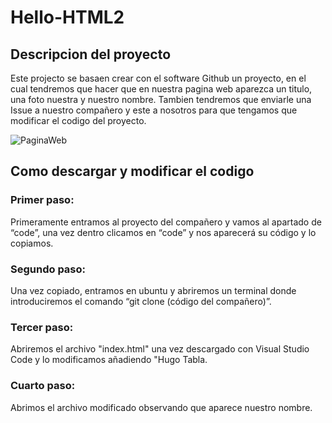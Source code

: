 # Hello-HTML2

## Descripcion del proyecto

Este projecto se basaen crear con el software Github un proyecto, en el cual tendremos que hacer que en nuestra pagina web aparezca un titulo, una foto nuestra y nuestro nombre. Tambien tendremos que enviarle una Issue a nuestro compañero y este a nosotros para que tengamos que modificar el codigo del proyecto.

![PaginaWeb](https://user-images.githubusercontent.com/116894144/203614313-ab022e3e-b0c1-44f6-a6dc-acefca491975.png)

## Como descargar y modificar el codigo
### Primer paso:
Primeramente entramos al proyecto del compañero y vamos al apartado de “code”, una vez dentro clicamos en “code” y nos aparecerá su código y lo copiamos.
### Segundo paso:
Una vez copiado, entramos en ubuntu y abriremos un terminal donde introduciremos el comando “git clone (código del compañero)”.
### Tercer paso:
Abriremos el archivo "index.html" una vez descargado con Visual Studio Code y lo modificamos añadiendo "Hugo Tabla.
### Cuarto paso:
Abrimos el archivo modificado observando que aparece nuestro nombre. 

